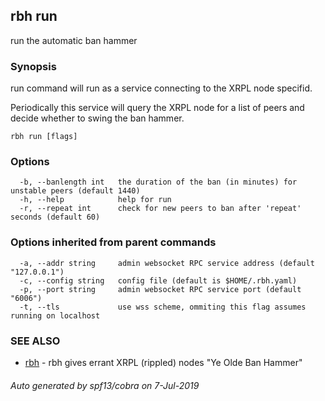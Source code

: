 ## rbh run

run the automatic ban hammer

### Synopsis

run command will run as a service connecting to the XRPL node specifid.

Periodically this service will query the XRPL node for a list of peers and decide
whether to swing the ban hammer.

```
rbh run [flags]
```

### Options

```
  -b, --banlength int   the duration of the ban (in minutes) for unstable peers (default 1440)
  -h, --help            help for run
  -r, --repeat int      check for new peers to ban after 'repeat' seconds (default 60)
```

### Options inherited from parent commands

```
  -a, --addr string     admin websocket RPC service address (default "127.0.0.1")
  -c, --config string   config file (default is $HOME/.rbh.yaml)
  -p, --port string     admin websocket RPC service port (default "6006")
  -t, --tls             use wss scheme, ommiting this flag assumes running on localhost
```

### SEE ALSO

* [rbh](rbh.md)	 - rbh gives errant XRPL (rippled) nodes "Ye Olde Ban Hammer"

###### Auto generated by spf13/cobra on 7-Jul-2019
